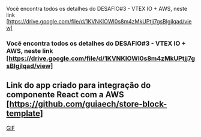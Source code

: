 Você encontra todos os detalhes do DESAFIO#3 - VTEX IO + AWS, neste link [https://drive.google.com/file/d/1KVNKIOWI0s8m4zMkUPtjj7gsBlgjlqad/view]

### Você encontra todos os detalhes do DESAFIO#3 - VTEX IO + AWS, neste link [https://drive.google.com/file/d/1KVNKIOWI0s8m4zMkUPtjj7gsBlgjlqad/view]

## Link do app criado para integração do componente React com a AWS [https://github.com/guiaech/store-block-template]

[GIF](https://gifs.com/gif/vtexx-mqYEKO)